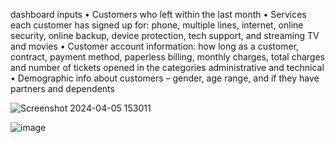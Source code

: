 dashboard inputs
• Customers who left within the last month
• Services each customer has signed up for: phone, multiple lines, internet, online security, online backup, device protection, tech
support, and streaming TV and movies
• Customer account information: how long as a customer, contract, payment method, paperless billing, monthly charges, total charges
and number of tickets opened in the categories administrative and technical
• Demographic info about customers – gender, age range, and if they have partners and dependents

![Screenshot 2024-04-05 153011](https://github.com/tejashreeG17/DSM_PowerBi_Challenge/assets/120238929/d03c1977-0cad-42b6-b4f0-ccd4c43cd983)

![image](https://github.com/tejashreeG17/DSM_PowerBi_Challenge/assets/120238929/a4af5854-3718-437e-9a09-91e1d07a9cad)
